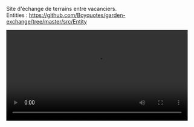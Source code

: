 Site d'échange de terrains entre vacanciers.     
Entities : https://github.com/Boyquotes/garden-exchange/tree/master/src/Entity

<video src='public/uploads/videos/story_add_garden.web' width=480/>
